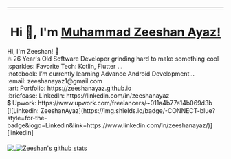 <!-- <img src="https://raw.githubusercontent.com/saadpasta/saadpasta/master/Banner%20%20(1).png"/> -->
 <hr></hr>
<p align="center">
  <samp>
   <h1 align="center"> Hi 👋, I'm <a href="https://zeeshanayaz.github.io/">Muhammad Zeeshan Ayaz!</a></h1>
    Hi, I'm Zeeshan! 👋 <br>
    🔥 26 Year's Old Software Developer grinding hard to make something cool  <br>
    :sparkles: Favorite Tech: Kotlin, Flutter ... <br>
    :notebook: I’m currently learning Advance Android Development... <br>
    :email:	zeeshanayaz1@gmail.com <br>
    :art: Portfolio: https://zeeshanayaz.github.io <br>
    :briefcase: LinkedIn: https://linkedin.com/in/zeeshanayaz <br>
    💲 Upwork: https://www.upwork.com/freelancers/~011a4b77e14b069d3b <br>
   [![Linkedin: ZeeshanAyaz](https://img.shields.io/badge/-CONNECT-blue?style=for-the-badge&logo=Linkedin&link=https://www.linkedin.com/in/zeeshanayaz/)][linkedin]
   
   <br />
   <br />
   <a href="https://github.com/zeeshanayaz">
     <img align="center" src="https://github-readme-stats.vercel.app/api/top-langs/?username=zeeshanayaz&theme=light&hide_langs_below=1" />
   </a>
   
   <a href="https://github.com/zeeshanayaz">
     <img align="center" src="https://github-readme-stats.vercel.app/api?username=zeeshanayaz&show_icons=true&theme=light&line_height=27" alt="Zeeshan's github stats"/>
   </a>
  </samp>
</p>

<!-- ![enter image description here](https://github-readme-stats.vercel.app/api?username=zeeshanayaz&&show_icons=true&title_color=ffffff&icon_color=bb2acf&text_color=daf7dc&bg_color=151515) -->
